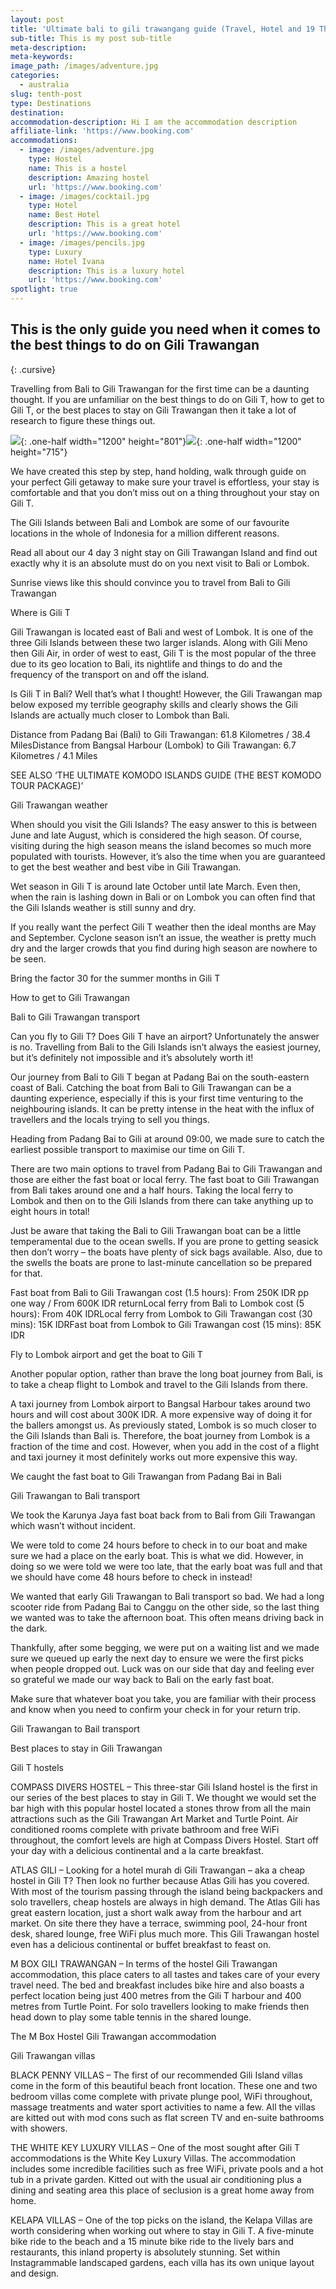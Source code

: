 ```yaml
---
layout: post
title: 'Ultimate bali to gili trawangang guide (Travel, Hotel and 19 Things to Do)'
sub-title: This is my post sub-title
meta-description:
meta-keywords:
image_path: /images/adventure.jpg
categories:
  - australia
slug: tenth-post
type: Destinations
destination:
accommodation-description: Hi I am the accommodation description
affiliate-link: 'https://www.booking.com'
accommodations:
  - image: /images/adventure.jpg
    type: Hostel
    name: This is a hostel
    description: Amazing hostel
    url: 'https://www.booking.com'
  - image: /images/cocktail.jpg
    type: Hotel
    name: Best Hotel
    description: This is a great hotel
    url: 'https://www.booking.com'
  - image: /images/pencils.jpg
    type: Luxury
    name: Hotel Ivana
    description: This is a luxury hotel
    url: 'https://www.booking.com'
spotlight: true
---
```


## This is the only guide you need when it comes to the best things to do on Gili Trawangan
{: .cursive}

Travelling from Bali to Gili Trawangan for the first time can be a daunting thought. If you are unfamiliar on the best things to do on Gili T, how to get to Gili T, or the best places to stay on Gili Trawangan then it take a lot of research to figure these things out.

![](/images/adventure.jpg){: .one-half width="1200" height="801"}![](/images/lego.jpg){: .one-half width="1200" height="715"}

We have created this step by step, hand holding, walk through guide on your perfect Gili getaway to make sure your travel is effortless, your stay is comfortable and that you don’t miss out on a thing throughout your stay on Gili T.

The Gili Islands between Bali and Lombok are some of our favourite locations in the whole of Indonesia for a million different reasons.

Read all about our 4 day 3 night stay on Gili Trawangan Island and find out exactly why it is an absolute must do on you next visit to Bali or Lombok.

Sunrise views like this should convince you to travel from Bali to Gili Trawangan

Where is Gili T

Gili Trawangan is located east of Bali and west of Lombok. It is one of the three Gili Islands between these two larger islands. Along with Gili Meno then Gili Air, in order of west to east, Gili T is the most popular of the three due to its geo location to Bali, its nightlife and things to do and the frequency of the transport on and off the island.

Is Gili T in Bali? Well that’s what I thought\! However, the Gili Trawangan map below exposed my terrible geography skills and clearly shows the Gili Islands are actually much closer to Lombok than Bali.

Distance from Padang Bai (Bali) to Gili Trawangan: 61.8 Kilometres / 38.4 MilesDistance from Bangsal Harbour (Lombok) to Gili Trawangan: 6.7 Kilometres / 4.1 Miles

SEE ALSO ‘THE ULTIMATE KOMODO ISLANDS GUIDE (THE BEST KOMODO TOUR PACKAGE)’

Gili Trawangan weather

When should you visit the Gili Islands? The easy answer to this is between June and late August, which is considered the high season. Of course, visiting during the high season means the island becomes so much more populated with tourists. However, it’s also the time when you are guaranteed to get the best weather and best vibe in Gili Trawangan.

Wet season in Gili T is around late October until late March. Even then, when the rain is lashing down in Bali or on Lombok you can often find that the Gili Islands weather is still sunny and dry.

If you really want the perfect Gili T weather then the ideal months are May and September. Cyclone season isn’t an issue, the weather is pretty much dry and the larger crowds that you find during high season are nowhere to be seen.

Bring the factor 30 for the summer months in Gili T

How to get to Gili Trawangan

Bali to Gili Trawangan transport

Can you fly to Gili T? Does Gili T have an airport? Unfortunately the answer is no. Travelling from Bali to the Gili Islands isn’t always the easiest journey, but it’s definitely not impossible and it’s absolutely worth it\!

Our journey from Bali to Gili T began at Padang Bai on the south-eastern coast of Bali. Catching the boat from Bali to Gili Trawangan can be a daunting experience, especially if this is your first time venturing to the neighbouring islands. It can be pretty intense in the heat with the influx of travellers and the locals trying to sell you things.

Heading from Padang Bai to Gili at around 09:00, we made sure to catch the earliest possible transport to maximise our time on Gili T.

There are two main options to travel from Padang Bai to Gili Trawangan and those are either the fast boat or local ferry. The fast boat to Gili Trawangan from Bali takes around one and a half hours. Taking the local ferry to Lombok and then on to the Gili Islands from there can take anything up to eight hours in total\!

Just be aware that taking the Bali to Gili Trawangan boat can be a little temperamental due to the ocean swells. If you are prone to getting seasick then don’t worry – the boats have plenty of sick bags available. Also, due to the swells the boats are prone to last-minute cancellation so be prepared for that.

Fast boat from Bali to Gili Trawangan cost (1.5 hours): From 250K IDR pp one way / From 600K IDR returnLocal ferry from Bali to Lombok cost (5 hours): From 40K IDRLocal ferry from Lombok to Gili Trawangan cost (30 mins): 15K IDRFast boat from Lombok to Gili Trawangan cost (15 mins): 85K IDR

Fly to Lombok airport and get the boat to Gili T

Another popular option, rather than brave the long boat journey from Bali, is to take a cheap flight to Lombok and travel to the Gili Islands from there.

A taxi journey from Lombok airport to Bangsal Harbour takes around two hours and will cost about 300K IDR. A more expensive way of doing it for the ballers amongst us. As previously stated, Lombok is so much closer to the Gili Islands than Bali is. Therefore, the boat journey from Lombok is a fraction of the time and cost. However, when you add in the cost of a flight and taxi journey it most definitely works out more expensive this way.

We caught the fast boat to Gili Trawangan from Padang Bai in Bali

Gili Trawangan to Bali transport

We took the Karunya Jaya fast boat back from to Bali from Gili Trawangan which wasn’t without incident.

We were told to come 24 hours before to check in to our boat and make sure we had a place on the early boat. This is what we did. However, in doing so we were told we were too late, that the early boat was full and that we should have come 48 hours before to check in instead\!

We wanted that early Gili Trawangan to Bali transport so bad. We had a long scooter ride from Padang Bai to Canggu on the other side, so the last thing we wanted was to take the afternoon boat. This often means driving back in the dark.

Thankfully, after some begging, we were put on a waiting list and we made sure we queued up early the next day to ensure we were the first picks when people dropped out. Luck was on our side that day and feeling ever so grateful we made our way back to Bali on the early fast boat.

Make sure that whatever boat you take, you are familiar with their process and know when you need to confirm your check in for your return trip.

Gili Trawangan to Bail transport

Best places to stay in Gili Trawangan

Gili T hostels

COMPASS DIVERS HOSTEL – This three-star Gili Island hostel is the first in our series of the best places to stay in Gili T. We thought we would set the bar high with this popular hostel located a stones throw from all the main attractions such as the Gili Trawangan Art Market and Turtle Point. Air conditioned rooms complete with private bathroom and free WiFi throughout, the comfort levels are high at Compass Divers Hostel. Start off your day with a delicious continental and a la carte breakfast.

ATLAS GILI – Looking for a hotel murah di Gili Trawangan – aka a cheap hostel in Gili T? Then look no further because Atlas Gili has you covered. With most of the tourism passing through the island being backpackers and solo travellers, cheap hostels are always in high demand. The Atlas Gili has great eastern location, just a short walk away from the harbour and art market. On site there they have a terrace, swimming pool, 24-hour front desk, shared lounge, free WiFi plus much more. This Gili Trawangan hostel even has a delicious continental or buffet breakfast to feast on.

M BOX GILI TRAWANGAN – In terms of the hostel Gili Trawangan accommodation, this place caters to all tastes and takes care of your every travel need. The bed and breakfast includes bike hire and also boasts a perfect location being just 400 metres from the Gili T harbour and 400 metres from Turtle Point. For solo travellers looking to make friends then head down to play some table tennis in the shared lounge.

The M Box Hostel Gili Trawangan accommodation

Gili Trawangan villas

BLACK PENNY VILLAS – The first of our recommended Gili Island villas come in the form of this beautiful beach front location. These one and two bedroom villas come complete with private plunge pool, WiFi throughout, massage treatments and water sport activities to name a few. All the villas are kitted out with mod cons such as flat screen TV and en-suite bathrooms with showers.

THE WHITE KEY LUXURY VILLAS – One of the most sought after Gili T accommodations is the White Key Luxury Villas. The accommodation includes some incredible facilities such as free WiFi, private pools and a hot tub in a private garden. Kitted out with the usual air conditioning plus a dining and seating area this place of seclusion is a great home away from home.

KELAPA VILLAS – One of the top picks on the island, the Kelapa Villas are worth considering when working out where to stay in Gili T. A five-minute bike ride to the beach and a 15 minute bike ride to the lively bars and restaurants, this inland property is absolutely stunning. Set within Instagrammable landscaped gardens, each villa has its own unique layout and design.